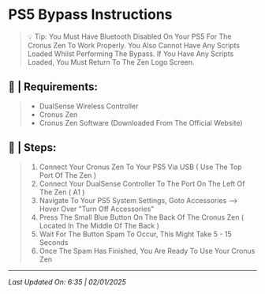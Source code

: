 # PS5 Bypass Instructions
>💡 Tip: You Must Have Bluetooth Disabled On Your PS5 For The Cronus Zen To Work Properly. You Also Cannot Have Any Scripts Loaded Whilst Performing The Bypass. If You Have Any Scripts Loaded, You Must Return To The Zen Logo Screen.

## 🔐 | Requirements:
> - DualSense Wireless Controller
> - Cronus Zen
> - Cronus Zen Software (Downloaded From The Official Website)

## 📖 | Steps:
> 1. Connect Your Cronus Zen To Your PS5 Via USB ( Use The Top Port Of The Zen )
> 2. Connect Your DualSense Controller To The Port On The Left Of The Zen ( A1 )
> 3. Navigate To Your PS5 System Settings, Goto Accessories --> Hover Over "Turn Off Accessories"
> 4. Press The Small Blue Button On The Back Of The Cronus Zen ( Located In The Middle Of The Back )
> 5. Wait For The Button Spam To Occur, This Might Take 5 - 15 Seconds
> 6. Once The Spam Has Finished, You Are Ready To Use Your Cronus Zen

---
*Last Updated On: 6:35 | 02/01/2025*